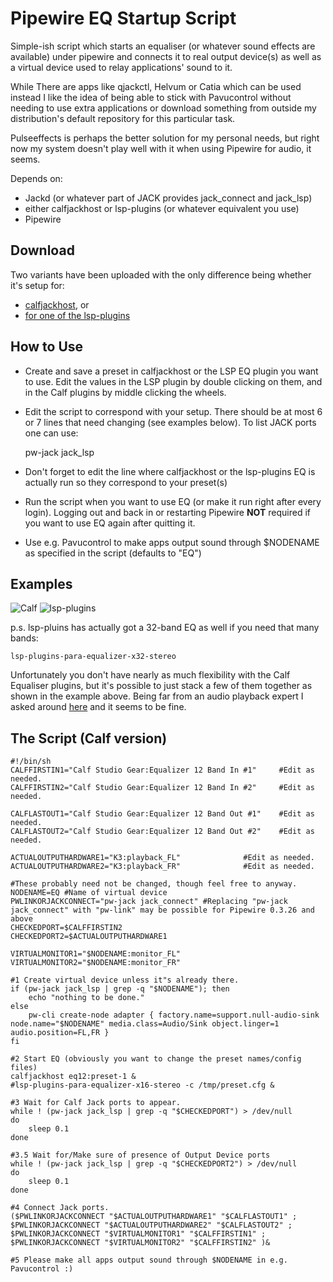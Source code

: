 # Pipewire EQ Startup Script
Simple-ish script which starts an equaliser (or whatever sound effects are available) under pipewire and connects it to real output device(s) as well as a virtual device used to relay applications' sound to it.

While There are apps like qjackctl, Helvum or Catia which can be used instead I like the idea of being able to stick with Pavucontrol without needing to use extra applications or download something from outside my distribution's default repository for this particular task.

Pulseeffects is perhaps the better solution for my personal needs, but right now my system doesn't play well with it when using Pipewire for audio, it seems.

Depends on:
- Jackd (or whatever part of JACK provides jack_connect and jack_lsp)
- either calfjackhost or lsp-plugins (or whatever equivalent you use)
- Pipewire

## Download
Two variants have been uploaded with the only difference being whether it's setup for:
- [calfjackhost](https://github.com/d-wid/pipewire-eq-startup-script/blob/main/start-calf.sh), or
- [for one of the lsp-plugins](https://github.com/d-wid/pipewire-eq-startup-script/blob/main/start-lspeq.sh)

## How to Use
- Create and save a preset in calfjackhost or the LSP EQ plugin you want to use. Edit the values in the LSP plugin by double clicking on them, and in the Calf plugins by middle clicking the wheels.
- Edit the script to correspond with your setup. There should be at most 6 or 7 lines that need changing (see examples below). To list JACK ports one can use:

    pw-jack jack_lsp

- Don't forget to edit the line where calfjackhost or the lsp-plugins EQ is actually run so they correspond to your preset(s)
- Run the script when you want to use EQ (or make it run right after every login). Logging out and back in or restarting Pipewire **NOT** required if you want to use EQ again after quitting it.
- Use e.g. Pavucontrol to make apps output sound through $NODENAME as specified in the script (defaults to "EQ")

## Examples
![Calf](https://github.com/d-wid/pipewire-eq-startup-script/blob/main/calf.png)
![lsp-plugins](https://github.com/d-wid/pipewire-eq-startup-script/blob/main/lsp.png)

p.s. lsp-pluins has actually got a 32-band EQ as well if you need that many bands:

    lsp-plugins-para-equalizer-x32-stereo

Unfortunately you don't have nearly as much flexibility with the Calf Equaliser plugins, but it's possible to just stack a few of them together as shown in the example above. Being far from an audio playback expert I asked around [here](https://www.reddit.com/r/oratory1990/comments/nnazlb/does_splitting_an_eq_preset_into_a_series_of/) and it seems to be fine.

## The Script (Calf version)



    #!/bin/sh
    CALFFIRSTIN1="Calf Studio Gear:Equalizer 12 Band In #1"		#Edit as needed.
    CALFFIRSTIN2="Calf Studio Gear:Equalizer 12 Band In #2"		#Edit as needed.
    
    CALFLASTOUT1="Calf Studio Gear:Equalizer 12 Band Out #1"	#Edit as needed.
    CALFLASTOUT2="Calf Studio Gear:Equalizer 12 Band Out #2"	#Edit as needed.
    
    ACTUALOUTPUTHARDWARE1="K3:playback_FL"				#Edit as needed.
    ACTUALOUTPUTHARDWARE2="K3:playback_FR"				#Edit as needed.
    
    #These probably need not be changed, though feel free to anyway.
    NODENAME=EQ #Name of virtual device
    PWLINKORJACKCONNECT="pw-jack jack_connect" #Replacing "pw-jack jack_connect" with "pw-link" may be possible for Pipewire 0.3.26 and above
    CHECKEDPORT=$CALFFIRSTIN2
    CHECKEDPORT2=$ACTUALOUTPUTHARDWARE1
    
    VIRTUALMONITOR1="$NODENAME:monitor_FL"
    VIRTUALMONITOR2="$NODENAME:monitor_FR"
    
    #1 Create virtual device unless it"s already there.
    if (pw-jack jack_lsp | grep -q "$NODENAME"); then
	    echo "nothing to be done."
    else
	    pw-cli create-node adapter { factory.name=support.null-audio-sink node.name="$NODENAME" media.class=Audio/Sink object.linger=1 audio.position=FL,FR } 
    fi
    
    #2 Start EQ (obviously you want to change the preset names/config files)
    calfjackhost eq12:preset-1 &
    #lsp-plugins-para-equalizer-x16-stereo -c /tmp/preset.cfg &
    
    #3 Wait for Calf Jack ports to appear.
    while ! (pw-jack jack_lsp | grep -q "$CHECKEDPORT") > /dev/null
    do
	    sleep 0.1
    done
    
    #3.5 Wait for/Make sure of presence of Output Device ports
	while ! (pw-jack jack_lsp | grep -q "$CHECKEDPORT2") > /dev/null
	do
		sleep 0.1
	done

    #4 Connect Jack ports.
    ($PWLINKORJACKCONNECT "$ACTUALOUTPUTHARDWARE1" "$CALFLASTOUT1" ;
    $PWLINKORJACKCONNECT "$ACTUALOUTPUTHARDWARE2" "$CALFLASTOUT2" ;
    $PWLINKORJACKCONNECT "$VIRTUALMONITOR1" "$CALFFIRSTIN1" ;
    $PWLINKORJACKCONNECT "$VIRTUALMONITOR2" "$CALFFIRSTIN2" )&

    #5 Please make all apps output sound through $NODENAME in e.g. Pavucontrol :)
